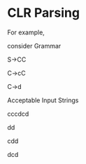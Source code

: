 # CLR Parsing
For example, 

consider Grammar

S->CC

C->cC

C->d

Acceptable Input Strings

cccdcd

dd

cdd

dcd


